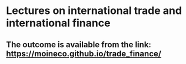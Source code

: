 # Lectures on international trade and international finance
## The outcome is available from the link: https://moineco.github.io/trade_finance/
